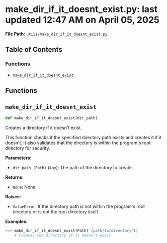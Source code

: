 # make_dir_if_it_doesnt_exist.py: last updated 12:47 AM on April 05, 2025

**File Path:** `utils/make_dir_if_it_doesnt_exist.py`

## Table of Contents

### Functions

- [`make_dir_if_it_doesnt_exist`](#make_dir_if_it_doesnt_exist)

## Functions

## `make_dir_if_it_doesnt_exist`

```python
def make_dir_if_it_doesnt_exist(dir_path)
```

Creates a directory if it doesn't exist.

This function checks if the specified directory path exists and creates it if it doesn't.
It also validates that the directory is within the program's root directory for security.

**Parameters:**

- `dir_path (Path)` (`Any`): The path of the directory to create.

**Returns:**

- `None`: None

**Raises:**

- `ValueError`: If the directory path is not within the program's root directory
or is not the root directory itself.

**Examples:**

```python
>>> make_dir_if_it_doesnt_exist(Path('/path/to/directory'))
    # Creates the directory if it doesn't exist
```
